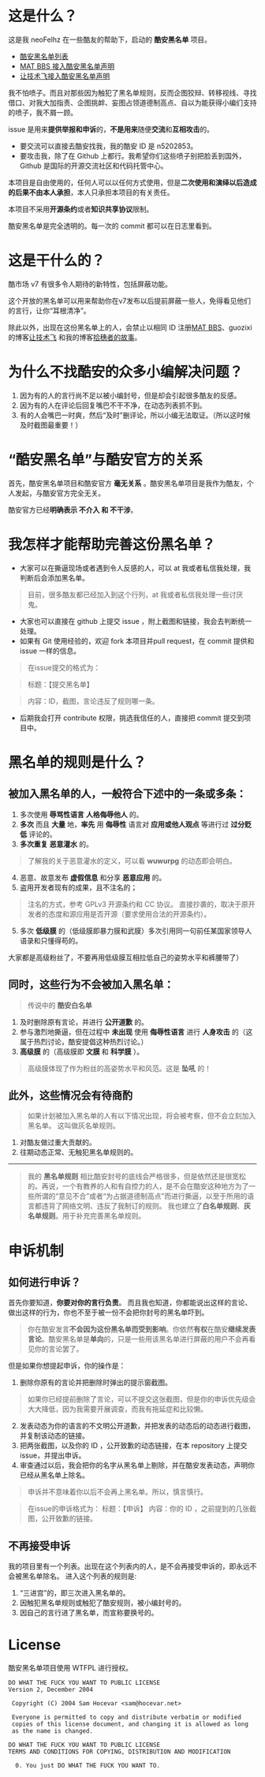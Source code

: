 # 这是什么？
这是我 neoFelhz 在一些酷友的帮助下，启动的 **酷安黑名单** 项目。

- [酷安黑名单列表](https://github.com/neoFelhz/blacklist_coolapk/blob/master/blacklist)
- [MAT BBS 接入酷安黑名单声明](https://github.com/neoFelhz/blacklist_coolapk/issues/2)
- [让技术飞接入酷安黑名单声明](https://github.com/neoFelhz/blacklist_coolapk/issues/6)

我不怕喷子。而且对那些因为触犯了黑名单规则，反而企图狡辩、转移视线、寻找借口、对我大加指责、企图挑衅、妄图占领道德制高点、自以为能获得小编们支持的喷子，我不屑一顾。

issue 是用来**提供举报和申诉**的，**不是用来**随便**交流**和**互相攻击**的。

- 要交流可以直接去酷安找我，我的酷安 ID 是 n5202853。
- 要攻击我，除了在 Github 上都行。我希望你们这些喷子别把脸丢到国外，Github 是国际的开源交流社区和代码托管中心。

本项目是自由使用的，任何人可以以任何方式使用，但是**二次使用和演绎以后造成的后果不由本人承担**，本人只承担本项目的有关责任。

本项目不采用**开源条约**或者**知识共享协议**限制。

酷安黑名单是完全透明的。每一次的 commit 都可以在日志里看到。

# 这是干什么的？
酷市场 v7 有很多令人期待的新特性，包括屏蔽功能。

这个开放的黑名单可以用来帮助你在v7发布以后提前屏蔽一些人，免得看见他们的言行，让你“耳根清净”。

除此以外，出现在这份黑名单上的人，会禁止以相同 ID 注册[MAT BBS](https://mat.letitfly.me)、guozixi 的博客[让技术飞](https://www.letitfly.me)
和我的博客[拾穗者的故事](https://neoFelhz.labodev.xyz)。

# 为什么不找酷安的众多小编解决问题？

1. 因为有的人的言行尚不足以被小编封号，但是却会引起很多酷友的反感。
2. 因为有的人在评论后回复嘴巴不干不净，在动态列表抓不到。
3. 有的人会嘴巴一时爽，然后“及时”删评论，所以小编无法取证。（所以这时候及时截图最重要！）

# “酷安黑名单”与酷安官方的关系
首先，酷安黑名单项目和酷安官方 **毫无关系** 。酷安黑名单项目是我作为酷友，个人发起，与酷安官方完全无关。

酷安官方已经**明确表示 不介入 和 不干涉**。

# 我怎样才能帮助完善这份黑名单？

- 大家可以在撕逼现场或者遇到令人反感的人，可以 at 我或者私信我处理，我判断后会添加黑名单。

> 目前，很多酷友都已经加入到这个行列，at 我或者私信我处理一些讨厌鬼。

- 大家也可以直接在 github 上提交 issue ，附上截图和链接，我会去判断统一处理。
- 如果有 Git 使用经验的，欢迎 fork 本项目并pull request，在 commit 提供和 issue 一样的信息。

> 在issue提交的格式为：

> 标题：【提交黑名单】

> 内容：ID，截图，言论违反了规则哪一条。

- 后期我会打开 contribute 权限，挑选我信任的人，直接把 commit 提交到项目中。

# 黑名单的规则是什么？
## 被加入黑名单的人，一般符合下述中的一条或多条：

1. 多次使用 **辱骂性语言** **人格侮辱他人** 的。
2. **多次** 而且 **大量** 地，**率先** 用 **侮辱性** 语言对 **应用或他人观点** 等进行过 **过分贬低** 评论的。
3. **多次重复** **恶意灌水** 的。

> 了解我的关于恶意灌水的定义，可以看 **wuwurpg** 的动态即会明白。

4. 恶意、故意发布 **虚假信息** 和分享 **恶意应用** 的。 
5. 盗用开发者现有的成果，且不注名的；

> 注名的方式，参考 GPLv3 开源条约和 CC 协议。
> 直接抄袭的，取决于原开发者的态度和源应用是否开源（要求使用合法的开源条约）。

5. 多次 **低级膜** 的（低级膜即暴力膜和武膜）多次引用同一句前任某国家领导人语录和只懂得苟的。

大家都是高级粉丝了，不要再用低级膜互相拉低自己的姿势水平和裤腰带了）

## 同时，这些行为不会被加入黑名单：

> 传说中的 **酷安白名单**

1. 及时删除原有言论，并进行 **公开道歉** 的。
2. 参与激烈地撕逼，但在过程中 **未出现** 使用 **侮辱性语言** 进行 **人身攻击** 的（这属于热烈讨论，酷安提倡这种热烈讨论。）
3. **高级膜** 的（高级膜即 **文膜** 和 **科学膜** ）。

> 高级膜体现了作为粉丝的高姿势水平和风范。这是 **坠吼** 的！

## 此外，这些情况会有待商酌
> 如果计划被加入黑名单的人有以下情况出现，将会被考察，但不会立刻加入黑名单。
> 这叫做灰名单规则。

1. 对酷友做过重大贡献的。
2. 往期动态正常、无触犯黑名单规则的。

-----

> 我的 **黑名单规则** 相比酷安封号的底线会严格很多，但是依然还是很宽松的。再说，一个有教养的人和有自控力的人，是不会在酷安这种地方为了一些所谓的“意见不合”或者“为占据道德制高点”而进行撕逼，以至于所用的语言都违背了网络文明、违反了我制订的规则。
> 我也建立了**白名单规则**、**灰名单规则**。用于补充完善黑名单规则。

# 申诉机制

## 如何进行申诉？
首先你要知道，**你要对你的言行负责**。
而且我也知道，你都能说出这样的言论、做出这样的行为，你也不至于被一份不会把你封号的黑名单吓到。
> 你在酷安发言**不会因为这份黑名单而受到影响**。你依然**有权**在酷安**继续发表言论**。酷安黑名单是**单向**的，只是一些用该黑名单进行屏蔽的用户不会再看见你的言论罢了。

但是如果你想提起申诉，你的操作是：

1. 删除你原有的言论并把删除时弹出的提示窗截图。

> 如果你已经提前删除了言论，可以不提交这张截图，但是你的申诉优先级会大大降低，因为我需要开展调查，而我有拖延症和比较懒。

2. 发表动态为你的语言的不文明公开道歉，并把发表的动态后的动态进行截图，并复制该动态的链接。
3. 把两张截图，以及你的 ID ，公开致歉的动态链接，在本 repository 上提交 issue，并提出申诉。
4. 审查通过以后，我会把你的名字从黑名单上剔除，并在酷安发表动态，声明你已经从黑名单上除名。

> 申诉并不意味着你以后不会再上黑名单。所以，慎言慎行。

> 在issue的申诉格式为：
> 标题：【申诉】
> 内容：你的 ID ，之前提到的几张截图，公开致歉的链接。

## 不再接受申诉

我的项目里有一个列表。出现在这个列表内的人，是不会再接受申诉的，即永远不会被黑名单除名。
进入这个列表的规则是:

1. “三进宫”的，即三次进入黑名单的。
2. 因触犯黑名单规则或触犯了酷安规则，被小编封号的。
3. 因自己的言行进了黑名单，而宣称要换号的。

# License
酷安黑名单项目使用 WTFPL 进行授权。
```
DO WHAT THE FUCK YOU WANT TO PUBLIC LICENSE 
Version 2, December 2004 

 Copyright (C) 2004 Sam Hocevar <sam@hocevar.net> 

 Everyone is permitted to copy and distribute verbatim or modified 
 copies of this license document, and changing it is allowed as long 
 as the name is changed. 

DO WHAT THE FUCK YOU WANT TO PUBLIC LICENSE 
TERMS AND CONDITIONS FOR COPYING, DISTRIBUTION AND MODIFICATION 

  0. You just DO WHAT THE FUCK YOU WANT TO.
```
